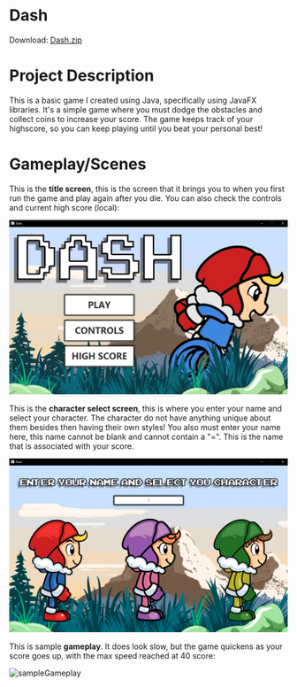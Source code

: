 # Dash
Download: [Dash.zip](https://raw.githubusercontent.com/AMadharha/Dash/master/Dash.zip)

# Project Description
This is a basic game I created using Java, specifically using JavaFX libraries. It's a simple game where you must dodge the obstacles and collect coins to increase your score. The game keeps track of your highscore, so you can keep playing until you beat your personal best!

# Gameplay/Scenes
This is the **title screen**, this is the screen that it brings you to when you first run the game and play again after you die. You can also check the controls and current high score (local):

![titleScreenImage](https://raw.githubusercontent.com/AMadharha/Dash/master/samples/titleScreen.png "Sample Title Screen")

This is the **character select screen**, this is where you enter your name and select your character. The character do not have anything unique about them besides then having their own styles! You also must enter your name here, this name cannot be blank and cannot contain a "=". This is the name that is associated with your score.

![characterSelectImage](https://raw.githubusercontent.com/AMadharha/Dash/master/samples/characterSelectScreen.png "Sample Character Select Screen")

This is sample **gameplay**. It does look slow, but the game quickens as your score goes up, with the max speed reached at 40 score:

![sampleGameplay](https://raw.githubusercontent.com/AMadharha/Dash/master/samples/gameplaySample.gif "Sample Gameplay")